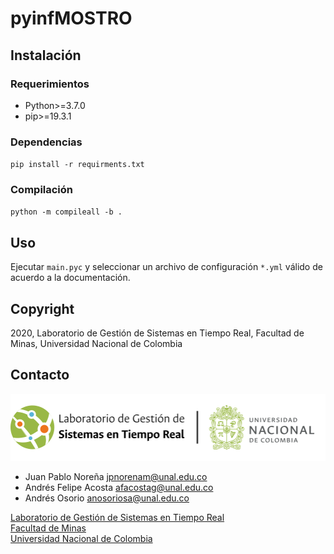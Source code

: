 # pyinfMOSTRO

## Instalación

### Requerimientos
* Python>=3.7.0
* pip>=19.3.1

### Dependencias
`pip install -r requirments.txt`

### Compilación

`python -m compileall -b .`

## Uso
Ejecutar `main.pyc` y seleccionar un archivo de configuración `*.yml` válido de acuerdo a la documentación.

## Copyright

2020, Laboratorio de Gestión de Sistemas en Tiempo Real, Facultad de Minas, Universidad Nacional de Colombia

## Contacto

[![LGSTR Logo](../docs/LGSTR_logo.png)](https://sites.google.com/unal.edu.co/lab-gstr/)

- Juan Pablo Noreña <jpnorenam@unal.edu.co>
- Andrés Felipe Acosta <afacostag@unal.edu.co>
- Andrés Osorio <anosoriosa@unal.edu.co>

[Laboratorio de Gestión de Sistemas en Tiempo Real](https://sites.google.com/unal.edu.co/lab-gstr/) \
[Facultad de Minas](https://minas.medellin.unal.edu.co/) \
[Universidad Nacional de Colombia](https://unal.edu.co/)
